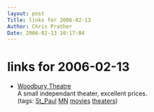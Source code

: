 ```yaml
---
layout: post
Title: links for 2006-02-13  
Author: Chris Prather
Date: 2006-02-13 10:17:04
---
```


# links for 2006-02-13
<ul class="delicious">
	<li>
		<div class="delicious-link"><a href="http://www.woodburytheatre.com/">Woodbury Theatre</a></div>
		<div class="delicious-extended">A small independant theater, excellent prices.</div>
		<div class="delicious-tags">(tags: <a href="http://del.icio.us/perigrin/St_Paul">St_Paul</a> <a href="http://del.icio.us/perigrin/MN">MN</a> <a href="http://del.icio.us/perigrin/movies">movies</a> <a href="http://del.icio.us/perigrin/theaters">theaters</a>)</div>
	</li>
</ul>


